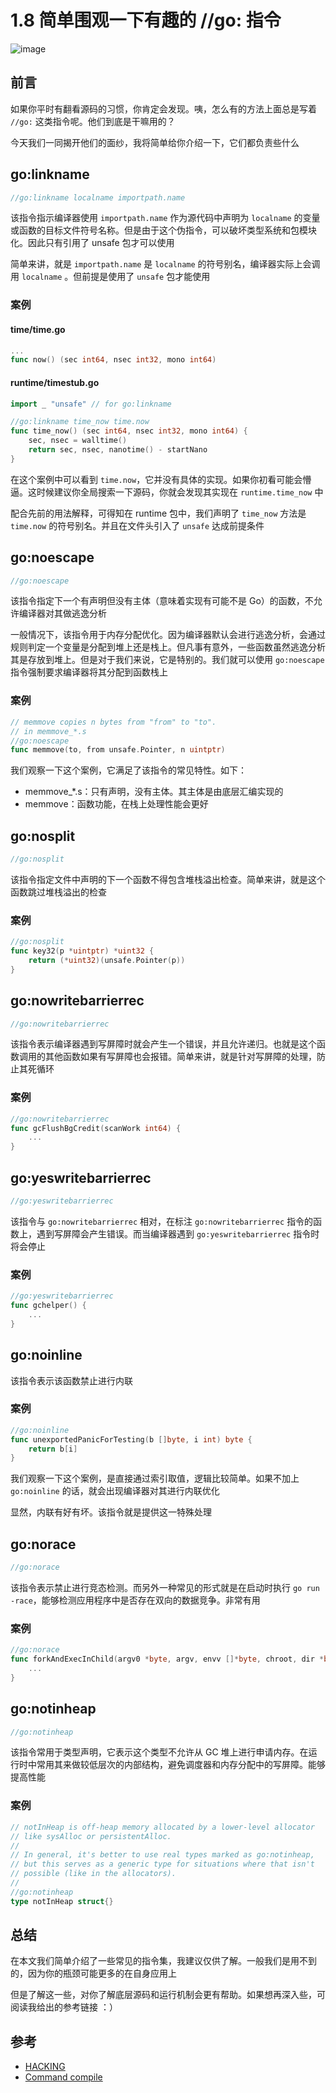 # 1.8 简单围观一下有趣的 //go: 指令

![image](http://wx2.sinaimg.cn/large/006fVPCvly1g1m1bplu3mj30xc0m8myg.jpg)

## 前言

如果你平时有翻看源码的习惯，你肯定会发现。咦，怎么有的方法上面总是写着 `//go:` 这类指令呢。他们到底是干嘛用的？

今天我们一同揭开他们的面纱，我将简单给你介绍一下，它们都负责些什么

## go:linkname

```go
//go:linkname localname importpath.name
```

该指令指示编译器使用 `importpath.name` 作为源代码中声明为 `localname` 的变量或函数的目标文件符号名称。但是由于这个伪指令，可以破坏类型系统和包模块化。因此只有引用了 unsafe 包才可以使用

简单来讲，就是 `importpath.name` 是 `localname` 的符号别名，编译器实际上会调用 `localname` 。但前提是使用了 `unsafe` 包才能使用

### 案例

#### time/time.go

```go
...
func now() (sec int64, nsec int32, mono int64)
```

#### runtime/timestub.go

```go
import _ "unsafe" // for go:linkname

//go:linkname time_now time.now
func time_now() (sec int64, nsec int32, mono int64) {
	sec, nsec = walltime()
	return sec, nsec, nanotime() - startNano
}
```

在这个案例中可以看到 `time.now`，它并没有具体的实现。如果你初看可能会懵逼。这时候建议你全局搜索一下源码，你就会发现其实现在 `runtime.time_now` 中

配合先前的用法解释，可得知在 runtime 包中，我们声明了 `time_now` 方法是 `time.now` 的符号别名。并且在文件头引入了 `unsafe` 达成前提条件

## go:noescape

```go
//go:noescape
```

该指令指定下一个有声明但没有主体（意味着实现有可能不是 Go）的函数，不允许编译器对其做逃逸分析

一般情况下，该指令用于内存分配优化。因为编译器默认会进行逃逸分析，会通过规则判定一个变量是分配到堆上还是栈上。但凡事有意外，一些函数虽然逃逸分析其是存放到堆上。但是对于我们来说，它是特别的。我们就可以使用 `go:noescape` 指令强制要求编译器将其分配到函数栈上

### 案例

```go
// memmove copies n bytes from "from" to "to".
// in memmove_*.s
//go:noescape
func memmove(to, from unsafe.Pointer, n uintptr)
```

我们观察一下这个案例，它满足了该指令的常见特性。如下：

- memmove\_\*.s：只有声明，没有主体。其主体是由底层汇编实现的
- memmove：函数功能，在栈上处理性能会更好

## go:nosplit

```go
//go:nosplit
```

该指令指定文件中声明的下一个函数不得包含堆栈溢出检查。简单来讲，就是这个函数跳过堆栈溢出的检查

### 案例

```go
//go:nosplit
func key32(p *uintptr) *uint32 {
	return (*uint32)(unsafe.Pointer(p))
}
```

## go:nowritebarrierrec

```go
//go:nowritebarrierrec
```

该指令表示编译器遇到写屏障时就会产生一个错误，并且允许递归。也就是这个函数调用的其他函数如果有写屏障也会报错。简单来讲，就是针对写屏障的处理，防止其死循环

### 案例

```go
//go:nowritebarrierrec
func gcFlushBgCredit(scanWork int64) {
    ...
}
```

## go:yeswritebarrierrec

```go
//go:yeswritebarrierrec
```

该指令与 `go:nowritebarrierrec` 相对，在标注 `go:nowritebarrierrec` 指令的函数上，遇到写屏障会产生错误。而当编译器遇到 `go:yeswritebarrierrec` 指令时将会停止

### 案例

```go
//go:yeswritebarrierrec
func gchelper() {
	...
}
```

## go:noinline

该指令表示该函数禁止进行内联

### 案例

```go
//go:noinline
func unexportedPanicForTesting(b []byte, i int) byte {
	return b[i]
}
```

我们观察一下这个案例，是直接通过索引取值，逻辑比较简单。如果不加上 `go:noinline` 的话，就会出现编译器对其进行内联优化

显然，内联有好有坏。该指令就是提供这一特殊处理

## go:norace

```go
//go:norace
```

该指令表示禁止进行竞态检测。而另外一种常见的形式就是在启动时执行 `go run -race`，能够检测应用程序中是否存在双向的数据竞争。非常有用

### 案例

```go
//go:norace
func forkAndExecInChild(argv0 *byte, argv, envv []*byte, chroot, dir *byte, attr *ProcAttr, sys *SysProcAttr, pipe int) (pid int, err Errno) {
    ...
}
```

## go:notinheap

```go
//go:notinheap
```

该指令常用于类型声明，它表示这个类型不允许从 GC 堆上进行申请内存。在运行时中常用其来做较低层次的内部结构，避免调度器和内存分配中的写屏障。能够提高性能

### 案例

```go
// notInHeap is off-heap memory allocated by a lower-level allocator
// like sysAlloc or persistentAlloc.
//
// In general, it's better to use real types marked as go:notinheap,
// but this serves as a generic type for situations where that isn't
// possible (like in the allocators).
//
//go:notinheap
type notInHeap struct{}
```

## 总结

在本文我们简单介绍了一些常见的指令集，我建议仅供了解。一般我们是用不到的，因为你的瓶颈可能更多的在自身应用上

但是了解这一些，对你了解底层源码和运行机制会更有帮助。如果想再深入些，可阅读我给出的参考链接 ：）

## 参考

- [HACKING](https://github.com/golang/go/blob/master/src/runtime/HACKING.md)
- [Command compile](https://golang.org/cmd/compile/)
